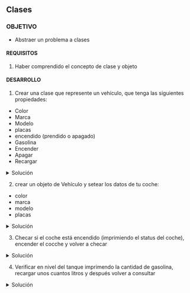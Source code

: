 ## Clases

### OBJETIVO 

- Abstraer un problema a clases

#### REQUISITOS 

1. Haber comprendido el concepto de clase y objeto

#### DESARROLLO

1. Crear una clase que represente un vehículo, que tenga las siguientes propiedades:

* Color
* Marca
* Modelo
* placas
* encendido (prendido o apagado)
* Gasolina
* Encender
* Apagar
* Recargar

<details>
	<summary>Solución</summary>
	
```kotlin
class Vehiculo {
    var color= ""
    var marca = ""
    var modelo = ""
    var placas = ""
    var gasolina = 0f
    var encendido = false


    fun encender(){
        encendido=true
    }

    fun apagar(){
        encendido=false
    }

    fun recargar(litros:Float){
        gasolina+=litros
    }
}	
```

</details>

2. crear un objeto de Vehículo y setear los datos de tu coche:
* color
* marca
* modelo
* placas

<details>
	<summary>Solución</summary>
	
```kotlin
   val miVehiculo = Vehiculo()

    miVehiculo.color="Verde"
    miVehiculo.marca="Ford"
    miVehiculo.modelo="Focus"
    miVehiculo.placas="REM-4123"
```
</details>

3. Checar si el coche está encendido (imprimiendo el status del coche), encender el cocche y volver a checar 

<details>
	<summary>Solución</summary>
	
```kotlin
    println("El coche está prendido? ${miVehiculo.encendido}")
    miVehiculo.encender()
    println("El coche está prendido? ${miVehiculo.encendido}")
```

</details>

4. Verificar en nivel del tanque imprimendo la cantidad de gasolina, recargar unos cuantos litros y después volver a consultar

<details>
	<summary>Solución</summary>
	
```kotlin
    println("El tanque tiene ${miVehiculo.gasolina}")
    miVehiculo.recargar(20.07f)
    println("El tanque tiene ${miVehiculo.gasolina}")
```

</details>


